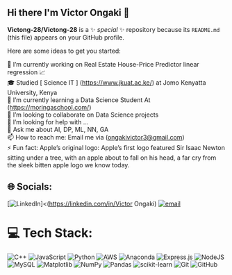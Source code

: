 ## Hi there I'm Victor Ongaki 👋


**Victong-28/Victong-28** is a ✨ _special_ ✨ repository because its `README.md` (this file) appears on your GitHub profile.

Here are some ideas to get you started:

 🔭 I’m currently working on Real Estate House-Price Predictor linear regression 📈 </br>
 🎓  Studied [ Science IT ] (https://www.jkuat.ac.ke/) at Jomo Kenyatta University, Kenya<br/>
 🌱 I’m currently learning a Data Science Student At (https://moringaschool.com/)</br>
 👯 I’m looking to collaborate on Data Science projects </br>
 🤔 I’m looking for help with ...</br>
 💬 Ask me about AI, DP, ML, NN, GA</br>
 📫 How to reach me: Email me via (ongakivictor3@gmail.com)</br>
 ⚡ Fun fact: Apple’s original logo: Apple’s first logo featured Sir Isaac Newton sitting under a tree, with an apple about to fall on his head, a far cry from the sleek bitten apple logo we know today.</br>


## 🌐 Socials:
[![LinkedIn](https://img.shields.io/badge/LinkedIn-%230077B5.svg?logo=linkedin&logoColor=white)]<(https://linkedin.com/in/Victor Ongaki) [![email](https://img.shields.io/badge/Email-D14836?logo=gmail&logoColor=white)](mailto:ongakivictor3@gmail.com) 

# 💻 Tech Stack:
![C++](https://img.shields.io/badge/c++-%2300599C.svg?style=for-the-badge&logo=c%2B%2B&logoColor=white) ![JavaScript](https://img.shields.io/badge/javascript-%23323330.svg?style=for-the-badge&logo=javascript&logoColor=%23F7DF1E) ![Python](https://img.shields.io/badge/python-3670A0?style=for-the-badge&logo=python&logoColor=ffdd54) ![AWS](https://img.shields.io/badge/AWS-%23FF9900.svg?style=for-the-badge&logo=amazon-aws&logoColor=white) ![Anaconda](https://img.shields.io/badge/Anaconda-%2344A833.svg?style=for-the-badge&logo=anaconda&logoColor=white) ![Express.js](https://img.shields.io/badge/express.js-%23404d59.svg?style=for-the-badge&logo=express&logoColor=%2361DAFB) ![NodeJS](https://img.shields.io/badge/node.js-6DA55F?style=for-the-badge&logo=node.js&logoColor=white) ![MySQL](https://img.shields.io/badge/mysql-4479A1.svg?style=for-the-badge&logo=mysql&logoColor=white) ![Matplotlib](https://img.shields.io/badge/Matplotlib-%23ffffff.svg?style=for-the-badge&logo=Matplotlib&logoColor=black) ![NumPy](https://img.shields.io/badge/numpy-%23013243.svg?style=for-the-badge&logo=numpy&logoColor=white) ![Pandas](https://img.shields.io/badge/pandas-%23150458.svg?style=for-the-badge&logo=pandas&logoColor=white) ![scikit-learn](https://img.shields.io/badge/scikit--learn-%23F7931E.svg?style=for-the-badge&logo=scikit-learn&logoColor=white) ![Git](https://img.shields.io/badge/git-%23F05033.svg?style=for-the-badge&logo=git&logoColor=white) ![GitHub](https://img.shields.io/badge/github-%23121011.svg?style=for-the-badge&logo=github&logoColor=white)


<!-- Proudly created with GPRM ( https://gprm.itsvg.in ) -->
